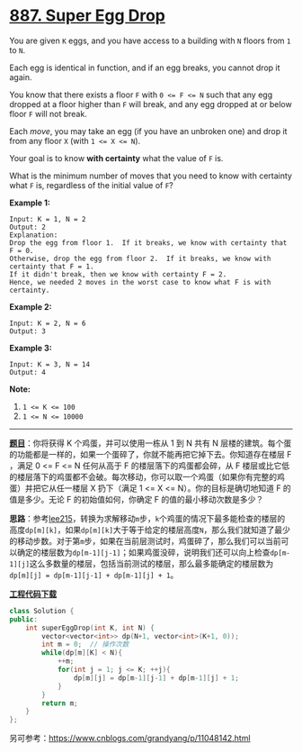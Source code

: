 # [887. Super Egg Drop](https://leetcode.com/problems/super-egg-drop/)

You are given `K` eggs, and you have access to a building with `N` floors from `1` to `N`.

Each egg is identical in function, and if an egg breaks, you cannot drop it again.

You know that there exists a floor `F` with `0 <= F <= N` such that any egg dropped at a floor higher than `F` will break, and any egg dropped at or below floor `F` will not break.

Each *move*, you may take an egg (if you have an unbroken one) and drop it from any floor `X` (with `1 <= X <= N`).

Your goal is to know **with certainty** what the value of `F` is.

What is the minimum number of moves that you need to know with certainty what `F` is, regardless of the initial value of `F`?

**Example 1:**

```
Input: K = 1, N = 2
Output: 2
Explanation:
Drop the egg from floor 1.  If it breaks, we know with certainty that F = 0.
Otherwise, drop the egg from floor 2.  If it breaks, we know with certainty that F = 1.
If it didn't break, then we know with certainty F = 2.
Hence, we needed 2 moves in the worst case to know what F is with certainty.
```

**Example 2:**

```
Input: K = 2, N = 6
Output: 3
```

**Example 3:**

```
Input: K = 3, N = 14
Output: 4
```

**Note:**

1. `1 <= K <= 100`
2. `1 <= N <= 10000`

-----

**[题目](https://leetcode-cn.com/problems/super-egg-drop)**：你将获得 K 个鸡蛋，并可以使用一栋从 1 到 N  共有 N 层楼的建筑。每个蛋的功能都是一样的，如果一个蛋碎了，你就不能再把它掉下去。你知道存在楼层 F ，满足 0 <= F <= N 任何从高于 F 的楼层落下的鸡蛋都会碎，从 F 楼层或比它低的楼层落下的鸡蛋都不会破。每次移动，你可以取一个鸡蛋（如果你有完整的鸡蛋）并把它从任一楼层 X 扔下（满足 1 <= X <= N）。你的目标是确切地知道 F 的值是多少。无论 F 的初始值如何，你确定 F 的值的最小移动次数是多少？

**思路**：参考[lee215](https://leetcode.com/problems/super-egg-drop/discuss/158974/C%2B%2BJavaPython-2D-and-1D-DP-O(KlogN))，转换为求解移动`m`步，`k`个鸡蛋的情况下最多能检查的楼层的高度`dp[m][k]`，如果`dp[m][k]`大于等于给定的楼层高度`N`，那么我们就知道了最少的移动步数。对于第`m`步，如果在当前层测试时，鸡蛋碎了，那么我们可以当前可以确定的楼层数为`dp[m-1][j-1]`；如果鸡蛋没碎，说明我们还可以向上检查`dp[m-1][j]`这么多数量的楼层，包括当前测试的楼层，那么最多能确定的楼层数为`dp[m][j] = dp[m-1][j-1] + dp[m-1][j] + 1`。

[**工程代码下载**](https://github.com/shenkh/leetcode)

```cpp
class Solution {
public:
    int superEggDrop(int K, int N) {
        vector<vector<int>> dp(N+1, vector<int>(K+1, 0));
        int m = 0;  // 操作次数
        while(dp[m][K] < N){
            ++m;
            for(int j = 1; j <= K; ++j){
                dp[m][j] = dp[m-1][j-1] + dp[m-1][j] + 1;
            }
        }
        return m;
    }
};
```

另可参考：<https://www.cnblogs.com/grandyang/p/11048142.html>
